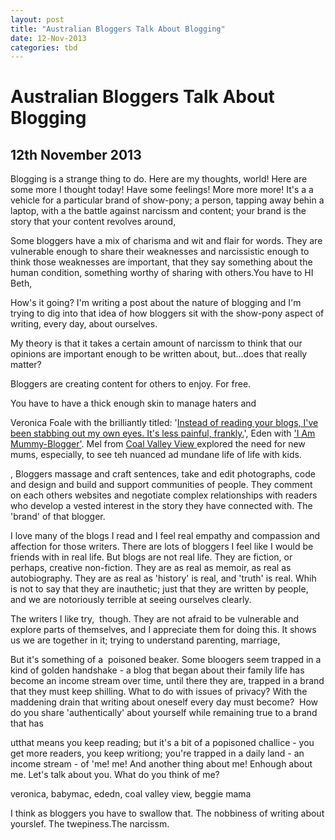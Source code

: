 ```yaml
---
layout: post
title: "Australian Bloggers Talk About Blogging"
date: 12-Nov-2013
categories: tbd
---
```


# Australian Bloggers Talk About Blogging

## 12th November 2013

Blogging is a strange thing to do. Here are my thoughts,   world! Here are some more I thought today! Have some feelings! More more more! It's a a vehicle for a particular brand of show-pony; a person,   tapping away behin a laptop,   with a the battle against narcissm and content; your brand is the story that your content revolves around,

Some bloggers have a mix of charisma and wit and flair for words. They are vulnerable enough to share their weaknesses and narcissistic enough to think those weaknesses are important, that they say something about the human condition, something worthy of sharing with others.You have to HI Beth,



How's it going? I'm writing a post about the nature of blogging and I'm trying to dig into that idea of how bloggers sit with the show-pony aspect of writing, every day, about ourselves.



My theory is that it takes a certain amount of narcissm to think that our opinions are important enough to be written about, but...does that really matter?



Bloggers are creating content for others to enjoy. For free.



You have to have a thick enough skin to manage haters and



Veronica Foale with the brilliantly titled: '<a href="http://somedaywewillsleep.com/instead-of-reading-your-blogs-ive-been-stabbing-out-my-own-eyes-its-less-painful-frankly/">Instead of reading your blogs, I've been stabbing out my own eyes. It's less painful, frankly.</a>', Eden with <a href="http://www.edenriley.com/2012/10/i-am-mummyblogger.html">'I Am Mummy-Blogger'</a>. Mel from <a href="http://coalvalleyview.blogspot.com.au/2013/10/its-not-all-beer-skittles.html">Coal Valley View </a>explored the need for new mums, especially, to see teh nuanced ad mundane life of life with kids.



, Bloggers massage and craft sentences, take and edit photographs, code and design and build and support communities of people. They comment on each others websites and negotiate complex relationships with readers who develop a vested interest in the story they have connected with. The 'brand' of that blogger.

I love many of the blogs I read and I feel real empathy and compassion and affection for those writers. There are lots of bloggers I feel like I would be friends with in real life. But blogs are not real life. They are fiction, or perhaps, creative non-fiction. They are as real as memoir, as real as autobiography. They are as real as 'history' is real, and 'truth' is real. Whih is not to say that they are inauthetic; just that they are written by people, and we are notoriously terrible at seeing ourselves clearly.

The writers I like try,  though. They are not afraid to be vulnerable and explore parts of themselves, and I appreciate them for doing this. It shows us we are together in it; trying to understand parenting, marriage,

But it's something of a  poisoned beaker. Some bloogers seem trapped in a kind of golden handshake - a blog that began about their family life has become an income stream over time, until there they are, trapped in a brand that they must keep shilling. What to do with issues of privacy? With the maddening drain that writing about oneself every day must become?  How do you share 'authentically' about yourself while remaining true to a brand that has

utthat means you keep reading; but it's a bit of a popisoned challice - you get more readers, you keep writiong; you're trapped in a daily land - an income stream - of 'me! me! And another thing about me! Enhough about me. Let's talk about you. What do you think of me?

veronica, babymac, ededn, coal valley view, beggie mama

I think as bloggers you have to swallow that. The nobbiness of writing about yourslef. The twepiness.The narcissm.
